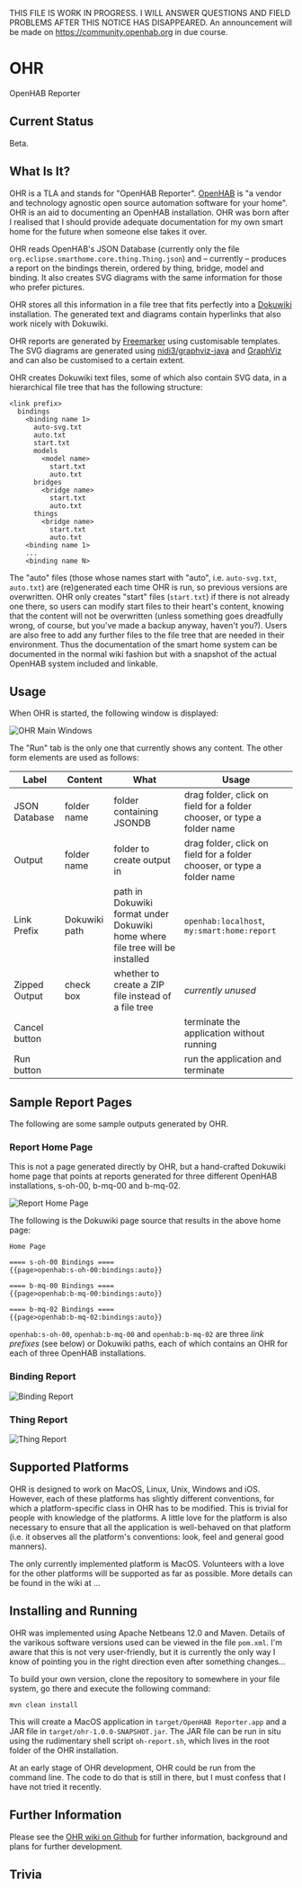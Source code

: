 THIS FILE IS WORK IN PROGRESS. I WILL ANSWER QUESTIONS AND FIELD PROBLEMS AFTER THIS NOTICE HAS DISAPPEARED. An announcement will be made on https://community.openhab.org in due course.

# OHR
OpenHAB Reporter

## Current Status
Beta.

## What Is It?
OHR is a TLA and stands for "OpenHAB Reporter". [OpenHAB](https://openhab.org) is "a vendor and technology agnostic open source automation software for your home". OHR is an aid to documenting an OpenHAB installation. OHR was born after I realised that I should provide adequate documentation for my own smart home for the future when someone else takes it over.

OHR reads OpenHAB's JSON Database (currently only the file `org.eclipse.smarthome.core.thing.Thing.json`) and – currently – produces a report on the bindings therein, ordered by thing, bridge, model and binding. It also creates SVG diagrams with the same information for those who prefer pictures.

OHR stores all this information in a file tree that fits perfectly into a [Dokuwiki](https://dokuwiki.org) installation. The generated text and diagrams contain hyperlinks that also work nicely with Dokuwiki.

OHR reports are generated by [Freemarker](https://freemarker.apache.org) using customisable templates. The SVG diagrams are generated using [nidi3/graphviz-java](https://github.com/nidi3/graphviz-java) and [GraphViz](https://graphviz.org) and can also be customised to a certain extent.

OHR creates Dokuwiki text files, some of which also contain SVG data, in a hierarchical file tree that has the following structure:

```
<link prefix>
  bindings
    <binding name 1>
      auto-svg.txt
      auto.txt
      start.txt
      models
        <model name>
          start.txt
          auto.txt
      bridges
        <bridge name>
          start.txt
          auto.txt
      things
        <bridge name>
          start.txt
          auto.txt
    <binding name 1>
    ...
    <binding name N>
```
The "auto" files (those whose names start with "auto", i.e. `auto-svg.txt`, `auto.txt`) are (re)generated each time OHR is run, so previous versions are overwritten. OHR only creates "start" files (`start.txt`) if there is not already one there, so users can modify start files to their heart's content, knowing that the content will not be overwritten (unless something goes dreadfully wrong, of course, but you've made a backup anyway, haven't you?). Users are also free to add any further files to the file tree that are needed in their environment. Thus the documentation of the smart home system can be documented in the normal wiki fashion but with a snapshot of the actual OpenHAB system included and linkable.

## Usage
When OHR is started, the following window is displayed:

![OHR Main Windows](https://github.com/winnall/ohr/blob/master/Documentation/Images/Main%20Window.png)

The "Run" tab is the only one that currently shows any content. The other form elements are used as follows:

Label | Content | What | Usage
----- | ------- | ---- | ------
JSON Database | folder name | folder containing JSONDB | drag folder, click on field for a folder chooser, or type a folder name
Output | folder name | folder to create output in | drag folder, click on field for a folder chooser, or type a folder name
Link Prefix | Dokuwiki path | path in Dokuwiki format under Dokuwiki home where file tree will be installed | `openhab:localhost`, `my:smart:home:report`
Zipped Output | check box | whether to create a ZIP file instead of a file tree | _currently unused_
Cancel button | | | terminate the application without running
Run button | |  | run the application and terminate

## Sample Report Pages
The following are some sample outputs generated by OHR.

### Report Home Page
This is not a page generated directly by OHR, but a hand-crafted Dokuwiki home page that points at reports generated for three different OpenHAB installations, s-oh-00, b-mq-00 and b-mq-02.

![Report Home Page](https://github.com/winnall/ohr/blob/master/Documentation/Images/Report%20Home%20Page.png)

The following is the Dokuwiki page source that results in the above home page:

``` dokuwiki
Home Page

==== s-oh-00 Bindings ====
{{page>openhab:s-oh-00:bindings:auto}}

==== b-mq-00 Bindings ====
{{page>openhab:b-mq-00:bindings:auto}}

==== b-mq-02 Bindings ====
{{page>openhab:b-mq-02:bindings:auto}}

```

`openhab:s-oh-00`, `openhab:b-mq-00` and `openhab:b-mq-02` are three _link prefixes_ (see below) or Dokuwiki paths, each of which contains an OHR for each of three OpenHAB installations.

### Binding Report
![Binding Report](https://github.com/winnall/ohr/blob/master/Documentation/Images/Binding%20Report.png)

### Thing Report
![Thing Report](https://github.com/winnall/ohr/blob/master/Documentation/Images/Thing%20Report.png)


## Supported Platforms
OHR is designed to work on MacOS, Linux, Unix, Windows and iOS. However, each of these platforms has slightly different conventions, for which a platform-specific class in OHR has to be modified. This is trivial for people with knowledge of the platforms. A little love for the platform is also necessary to ensure that all the application is well-behaved on that platform (i.e. it observes all the platform's conventions: look, feel and general good manners).

The only currently implemented platform is MacOS. Volunteers with a love for the other platforms will be supported as far as possible. More details can be found in the wiki at ...

## Installing and Running
OHR was implemented using Apache Netbeans 12.0 and Maven. Details of the varikous software versions used can be viewed in the file `pom.xml`. I'm aware that this is not very user-friendly, but it is currently the only way I know of pointing you in the right direction even after something changes...

To build your own version, clone the repository to somewhere in your file system, go there and execute the following command:
```
mvn clean install
```

This will create a MacOS application in `target/OpenHAB Reporter.app` and a JAR file in `target/ohr-1.0.0-SNAPSHOT.jar`. The JAR file can be run in situ using the rudimentary shell script `oh-report.sh`, which lives in the root folder of the OHR installation.

At an early stage of OHR development, OHR could be run from the command line. The code to do that is still in there, but I must confess that I have not tried it recently.

## Further Information
Please see the [OHR wiki on Github](https://github.com/winnall/ohr/wiki) for further information, background and plans for further development.

## Trivia
